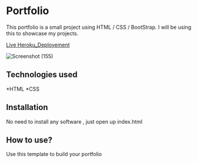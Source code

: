 # Portfolio

This portfolio is a small project using HTML / CSS / BootStrap. I will be using this to showcase my projects.

[Live Heroku_Deployement](https://portfolio-sangita.herokuapp.com/)


![Screenshot (155)](https://user-images.githubusercontent.com/94559171/144101240-d56d5484-35a7-4d3d-a67f-e8fe3dd80112.png)


## Technologies used

*HTML
*CSS

## Installation

No need to install any software , just open up index.html

## How to use?

Use this template to build your portfolio
